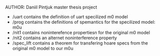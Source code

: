 AUTHOR: Daniil Pintjuk
master thesis project

* /uart contains the definition of uart specilized m0 model
* /prog contains the definitions of spemantics for the specilized model: m0u
* /nit1 contains noninterefence propertiesn for the original m0 model
* /nit2 contains an alternet noninterference property
* /spec_lift contains a theorem for transfering hoare specs from the original m0 model to our m0u
